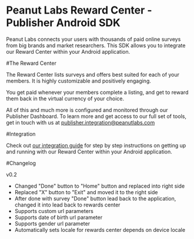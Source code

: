 
# Peanut Labs Reward Center - Publisher Android SDK

Peanut Labs connects your users with thousands of paid online surveys from big brands and market researchers. This SDK allows you to integrate our Reward Center within your Android application. 

#The Reward Center

The Reward Center lists surveys and offers best suited for each of your members. It is highly customizable and positively engaging.

You get paid whenever your members complete a listing, and get to reward them back in the virtual currency of your choice.

All of this and much more is configured  and monitored through our Publisher Dashboard. To learn more and get access to our full set of tools, get in touch with us at publisher.integration@peanutlabs.com

#Integration

Check out <a href="http://peanut-labs.github.io/publisher-doc/" target="_blank">our integration guide</a> for step by step instructions on getting up and running with our Reward Center within your Android application.


#Changelog

v0.2
- Changed "Done" button to "Home" button and replaced into right side
- Replaced "X" button to "Exit" and moved it to the right side
- After done with survey "Done" button lead back to the application, changed it into lead back to rewards center
- Supports custom url parameters
- Supports date of birth url parameter
- Supports gender url parameter
- Automatically sets locale for rewards center depends on device locale
